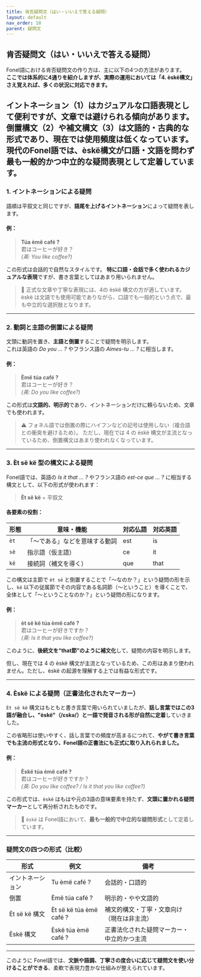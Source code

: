 ```yaml
---
title: 肯否疑問文（はい・いいえで答える疑問）
layout: default
nav_order: 10
parent: 疑問文
---
```



## 肯否疑問文（はい・いいえで答える疑問）

Fonel語における肯否疑問文の作り方は、主に以下の4つの方法があります。  
**ここでは体系的に4通りを紹介しますが、実際の運用においては「4. èskë構文」さえ覚えれば、多くの状況に対応できます。**

イントネーション（1）はカジュアルな口語表現として便利ですが、文章では避けられる傾向があります。  
倒置構文（2）や補文構文（3）は文語的・古典的な形式であり、現在では使用頻度は低くなっています。  
**現代のFonel語では、èskë構文が口語・文語を問わず最も一般的かつ中立的な疑問表現として定着しています。**
---

### 1. イントネーションによる疑問

語順は平叙文と同じですが、**語尾を上げるイントネーション**によって疑問を表します。

#### 例：
> **Túa èmë café ?**  
> 君はコーヒーが好き？  
> *(英: You like coffee?)*

この形式は会話的で自然なスタイルです。
**特に口語・会話で多く使われるカジュアルな表現**ですが、書き言葉としてはあまり用いられません。

> 🔎 正式な文章や丁寧な表現には、4の èskë 構文の方が適しています。
> èskë は文語でも使用可能でありながら、口語でも一般的という点で、最も中立的な選択肢となります。
---

### 2. 動詞と主語の倒置による疑問

文頭に動詞を置き、**主語と倒置**することで疑問を明示します。  
これは英語の *Do you ... ?* やフランス語の *Aimes-tu ... ?* に相当します。

#### 例：
> **Èmë túa café ?**  
> 君はコーヒーが好き？  
> *(英: Do you like coffee?)*

この形式は**文語的、明示的**であり、イントネーションだけに頼らないため、文章でも使われます。

> ⚠️ フォネル語では倒置の際にハイフンなどの記号は使用しない（複合語との衝突を避けるため）。
> ただし、現在では 4 の èskë 構文が主流となっているため、倒置構文はあまり使われなくなっています。

---

### 3. Èt së kë 型の構文による疑問

Fonel語では、英語の *Is it that ... ?* やフランス語の *est-ce que ... ?* に相当する構文として、以下の形式が使われます：

> **Èt së kë** + 平叙文

#### 各要素の役割：

| 形態 | 意味・機能                     | 対応仏語 | 対応英語     |
|------|--------------------------------|----------|--------------|
| `èt` | 「〜である」などを意味する動詞 | est      | is           |
| `së` | 指示語（仮主語）               | ce       | it           |
| `kë` | 接続詞（補文を導く）           | que      | that         |

この構文は主節で `èt së` と倒置することで「〜なのか？」という疑問の形を示し、`kë` 以下の従属節でその内容である名詞節（〜ということ）を導くことで、全体として「〜ということなのか？」という疑問の形になります。

#### 例：
> **èt së kë túa èmë café ?**  
> 君はコーヒーが好きですか？  
> *(英: Is it that you like coffee?)*

このように、**後続文を“that節”のように補文化**して、疑問の内容を明示します。

但し、現在では 4 の èskë 構文が主流となっているため、この形はあまり使われません。ただし、èskë の起源を理解する上では有益な形式です。

---

### 4. Èskë による疑問（正書法化されたマーカー）

`Èt së kë` 構文はもともと書き言葉で用いられていましたが、**話し言葉ではこの3語が融合し、"èskë"（/ɛskə/）と一語で発音される形が自然に定着**していきました。

この省略形は使いやすく、話し言葉での頻度が高まるにつれて、**やがて書き言葉でも主流の形式となり、Fonel語の正書法にも正式に取り入れられました。**

#### 例：
> **Èskë túa èmë café ?**  
> 君はコーヒーが好きですか？  
> *(英: Do you like coffee? / Is it that you like coffee?)*

この形式では、`èskë` はもはや元の3語の意味要素を持たず、**文頭に置かれる疑問マーカー**として再分析されたものです。

> 🔎 `èskë` は Fonel語において、**最も一般的で中立的な疑問形式**として定着しています。

---

### 疑問文の四つの形式（比較）

| 形式             | 例文                            | 備考                                       |
|------------------|---------------------------------|--------------------------------------------|
| イントネーション | Tu èmë café ?                   | 会話的・口語的                             |
| 倒置             | Èmë túa café ?                  | 明示的・やや文語的                         |
| Èt së kë 構文    | Èt së kë túa èmë café ?         | 補文的構文・丁寧・文章向け（現在は非主流） |
| Èskë 構文        | Èskë túa èmë café ?             | 正書法化された疑問マーカー・中立的かつ主流 |

---

このように Fonel語では、**文脈や語調、丁寧さの度合いに応じて疑問文を使い分けることができる**、柔軟で表現力豊かな仕組みが整えられています。

